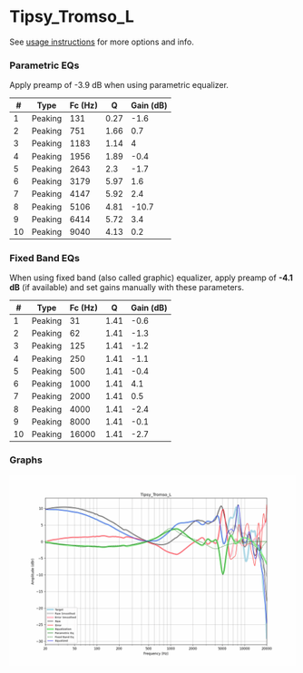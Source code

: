 # Tipsy_Tromso_L
See [usage instructions](https://github.com/jaakkopasanen/AutoEq#usage) for more options and info.

### Parametric EQs
Apply preamp of -3.9 dB when using parametric equalizer.

|   # | Type    |   Fc (Hz) |    Q |   Gain (dB) |
|-----|---------|-----------|------|-------------|
|   1 | Peaking |       131 | 0.27 |        -1.6 |
|   2 | Peaking |       751 | 1.66 |         0.7 |
|   3 | Peaking |      1183 | 1.14 |         4   |
|   4 | Peaking |      1956 | 1.89 |        -0.4 |
|   5 | Peaking |      2643 | 2.3  |        -1.7 |
|   6 | Peaking |      3179 | 5.97 |         1.6 |
|   7 | Peaking |      4147 | 5.92 |         2.4 |
|   8 | Peaking |      5106 | 4.81 |       -10.7 |
|   9 | Peaking |      6414 | 5.72 |         3.4 |
|  10 | Peaking |      9040 | 4.13 |         0.2 |

### Fixed Band EQs
When using fixed band (also called graphic) equalizer, apply preamp of **-4.1 dB** (if available) and set gains manually with these parameters.

|   # | Type    |   Fc (Hz) |    Q |   Gain (dB) |
|-----|---------|-----------|------|-------------|
|   1 | Peaking |        31 | 1.41 |        -0.6 |
|   2 | Peaking |        62 | 1.41 |        -1.3 |
|   3 | Peaking |       125 | 1.41 |        -1.2 |
|   4 | Peaking |       250 | 1.41 |        -1.1 |
|   5 | Peaking |       500 | 1.41 |        -0.4 |
|   6 | Peaking |      1000 | 1.41 |         4.1 |
|   7 | Peaking |      2000 | 1.41 |         0.5 |
|   8 | Peaking |      4000 | 1.41 |        -2.4 |
|   9 | Peaking |      8000 | 1.41 |        -0.1 |
|  10 | Peaking |     16000 | 1.41 |        -2.7 |

### Graphs
![](./Tipsy_Tromso_L.png)
